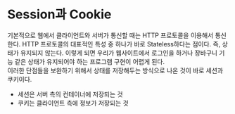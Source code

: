 # Session과 Cookie
</hr>
기본적으로 웹에서 클라이언트와 서버가 통신할 때는 HTTP 프로토콜을 이용해서 통신한다. HTTP 프로토콜의 대표적인 특성 중 하나가 바로 Stateless하다는 점이다. 즉, 상태가 유지되지 않는다. 이렇게 되면 우리가 웹사이트에서 로그인을 하거나 장바구니 기능 같은 상태가 유지되어야 하는 프로그램 구현이 어렵게 된다. </br>
이러한 단점들을 보완하기 위해서 상태를 저장해두는 방식으로 나온 것이 바로 세션과 쿠키이다.

- 세션은 서버 측의 컨테이너에 저장되는 것
- 쿠키는 클라이언트 측에 정보가 저장되는 것


